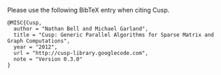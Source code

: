Please use the following BibTeX entry when citing Cusp.

```
@MISC{Cusp,
  author = "Nathan Bell and Michael Garland",
  title = "Cusp: Generic Parallel Algorithms for Sparse Matrix and Graph Computations",
  year = "2012",
  url = "http://cusp-library.googlecode.com",
  note = "Version 0.3.0"
}
```